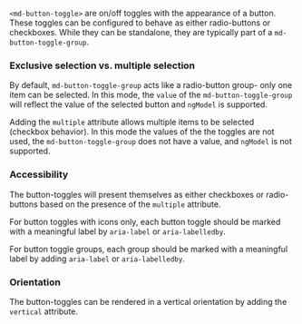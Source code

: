 `<md-button-toggle>` are on/off toggles with the appearance of a button. These toggles can be 
configured to behave as either radio-buttons or checkboxes. While they can be standalone, they are 
typically part of a `md-button-toggle-group`.


<!-- example(button-toggle-overview) -->

### Exclusive selection vs. multiple selection
By default, `md-button-toggle-group` acts like a radio-button group- only one item can be selected.
In this mode, the `value` of the `md-button-toggle-group` will reflect the value of the selected 
button and `ngModel` is supported. 

Adding the `multiple` attribute allows multiple items to be selected (checkbox behavior). In this
mode the values of the the toggles are not used, the `md-button-toggle-group` does not have a value, 
and `ngModel` is not supported.

### Accessibility
The button-toggles will present themselves as either checkboxes or radio-buttons based on the 
presence of the `multiple` attribute. 

For button toggles with icons only, each button toggle should be marked with a meaningful label by 
`aria-label` or `aria-labelledby`.

For button toggle groups, each group should be marked with a meaningful label by adding `aria-label`
or `aria-labelledby`.


### Orientation
The button-toggles can be rendered in a vertical orientation by adding the `vertical` attribute.
